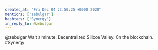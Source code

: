 ```yaml
---
created_at: "Fri Dec 04 22:50:25 +0000 2020"
mentions: ['zebulgar']
hashtags: ['Synergy']
in_reply_to: @zebulgar
---
```


@zebulgar Wait a minute. Decentralized Silicon Valley. On the blockchain. #Synergy